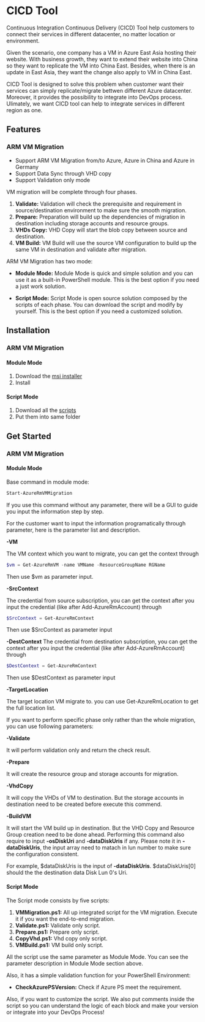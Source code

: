 # CICD Tool

Continuous Integration Continuous Delivery (CICD) Tool help customers to connect their services in different datacenter, no matter location or environment. 

Given the scenario, one company has a VM in Azure East Asia hosting their website. With business growth, they want to extend their website into China so they want to replicate the VM into China East. Besides, when there is an update in East Asia, they want the change also apply to VM in China East.

CICD Tool is designed to solve this problem when customer want their services can simply replicate/migrate bettwen different Azure datacenter. Moreover, it provides the possibility to integrate into DevOps process. Ulimately, we want CICD tool can help to integrate services in different region as one.

## Features

### ARM VM Migration

* Support ARM VM Migration from/to Azure, Azure in China and Azure in Germany
* Support Data Sync through VHD copy
* Support Validation only mode

VM migration will be complete through four phases.

1. __Validate:__ Validation will check the prerequisite and requirement in source/destination environment to make sure the smooth migration.
2. __Prepare:__ Preparation will build up the dependencies of migration in destination including storage accounts and resource groups.
3. __VHDs Copy:__ VHD Copy will start the blob copy between source and destination.
4. __VM Build:__ VM Build will use the source VM configuration to build up the same VM in destination and validate after migration.

ARM VM Migration has two mode:

* __Module Mode:__ Module Mode is quick and simple solution and you can use it as a built-in PowerShell module. This is the best option if you need a just work solution.

* __Script Mode:__ Script Mode is open source solution composed by the scripts of each phase. You can download the script and modify by yourself. This is the best option if you need a customized solution.

## Installation

### ARM VM Migration

#### Module Mode

1. Download the [msi installer]()
2. Install

#### Script Mode

1. Download all the [scripts](https://github.com/Azure/AzureGlobalConnectionToolkit/tree/master/CICD%20Tool/Scripts)
2. Put them into same folder

## Get Started

### ARM VM Migration

#### Module Mode

Base command in module mode:

```powershell
Start-AzureRmVMMigration
```

If you use this command without any parameter, there will be a GUI to guide you input the information step by step.

For the customer want to input the information programatically through parameter, here is the parameter list and description.

__-VM__

The VM context which you want to migrate, you can get the context through 

```powershell
$vm = Get-AzureRmVM -name VMName -ResourceGroupName RGName
```

Then use $vm as parameter input.

__-SrcContext__

The credential from source subscription, you can get the context after you input the credential (like after Add-AzureRmAccount) through

```powershell
$SrcContext = Get-AzureRmContext
```

Then use $SrcContext as parameter input

__-DestContext__
The credential from destination subscription, you can get the context after you input the credential (like after Add-AzureRmAccount) through

```powershell
$DestContext = Get-AzureRmContext
```

Then use $DestContext as parameter input

__-TargetLocation__

The target location VM migrate to. you can use Get-AzureRmLocation to get the full location list.

If you want to perform specific phase only rather than the whole migration, you can use following parameters:

__-Validate__

It will perform validation only and return the check result.

__-Prepare__

It will create the resource group and storage accounts for migration.

__-VhdCopy__

It will copy the VHDs of VM to destination. But the storage accounts in destination need to be created before execute this commend.

__-BuildVM__

It will start the VM build up in destination. But the VHD Copy and Resource Group creation need to be done ahead. Performing this command also require to input __-osDiskUri__ and __-dataDiskUris__ if any. Please note it in __-dataDiskUris__, the input array need to matach in lun number to make sure the configuration consistent.

For example, $dataDiskUris is the input of __-dataDiskUris__. $dataDiskUris[0] should the the destination data Disk Lun 0's Uri.

#### Script Mode

The Script mode consists by five scripts:

1. __VMMigration.ps1:__ All up integrated script for the VM migration. Execute it if you want the end-to-end migration.
2. __Validate.ps1:__ Validate only script.
3. __Prepare.ps1:__ Prepare only script.
4. __CopyVhd.ps1:__ Vhd copy only script.
5. __VMBuild.ps1:__ VM build only script.

All the script use the same parameter as Module Mode. You can see the parameter description in Module Mode section above.

Also, it has a simple validation function for your PowerShell Environment:

* __CheckAzurePSVersion:__ Check if Azure PS meet the requirement.

Also, if you want to customize the script. We also put comments inside the script so you can understand the logic of each block and make your version or integrate into your DevOps Process!




